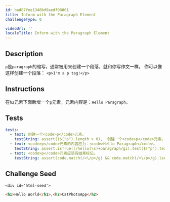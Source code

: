 ```yaml
---
id: bad87fee1348bd9aedf08801
title: Inform with the Paragraph Element
challengeType: 0

videoUrl: ''
localeTitle: Inform with the Paragraph Element
---
```


## Description
<section id='description'>
<code>p</code>是<code>paragraph</code>的缩写，通常被用来创建一个段落，就和你写作文一样。
你可以像这样创建一个段落：
<code>&#60;p&#62;I'm a p tag!&#60;/p&#62;</code>
</section>

## Instructions
<section id='instructions'>
在<code>h2</code>元素下面新增一个<code>p</code>元素，元素内容是：<code>Hello Paragraph</code>。
</section>

## Tests
<section id='tests'>

```yml
tests:
  - text: 创建一个<code>p</code>元素。
    testString: assert(($("p").length > 0), '创建一个<code>p</code>元素。');
  - text: <code>p</code>元素的内容应为：<code>Hello Paragraph</code>。
    testString: assert.isTrue((/hello(\s)+paragraph/gi).test($("p").text()), '<code>p</code>元素的内容应该为：<code>Hello Paragraph</code>。');
  - text: <code>p</code>元素应该有结束标记。
    testString: assert(code.match(/<\/p>/g) && code.match(/<\/p>/g).length === code.match(/<p/g).length, '<code>p</code>元素应该有结束标记。');

```

</section>

## Challenge Seed
<section id='challengeSeed'>

    <div id='html-seed'>
```html
<h1>Hello World</h1>,<h2>CatPhotoApp</h2>
```





</div>





</section>

              